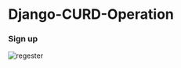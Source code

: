 # Django-CURD-Operation

### Sign up

![regester](https://user-images.githubusercontent.com/67157274/115278275-e5d8f500-a162-11eb-8f79-b89856737c53.PNG)




